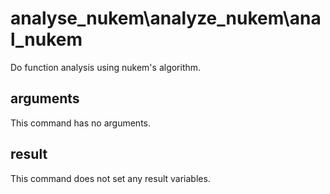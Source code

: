 # analyse_nukem\analyze_nukem\anal_nukem

Do function analysis using nukem's algorithm.

## arguments

This command has no arguments.

## result

This command does not set any result variables.
